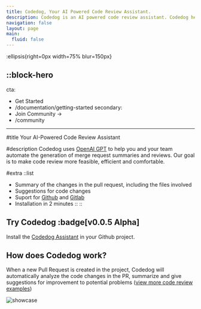 ```yaml
---
title: Codedog, Your AI Powered Code Review Assistant.
description: Codedog is an AI powered code review assistant. Codedog helps you and your team automate the generation of merge request summaries and reviews.
navigation: false
layout: page
main:
  fluid: false
---
```


:ellipsis{right=0px width=75% blur=150px}

::block-hero
---
cta:
  - Get Started
  - /documentation/getting-started
secondary:
  - Join Community →
  - /community
---

#title
Your AI-Powered Code Review Assistant

#description
Codedog uses [OpenAI GPT](https://www.openai.com) to help you and your team automate the generation of merge request summaries and reviews. Our goal is to make code review more feasible, efficient and comfortable.

#extra
  ::list
  - Summary of the changes in the pull request, including the files involved
  - Suggestions for code changes
  - Suport for [Github](https://www.github.com) and [Gitlab](https://www.gitlab.com)
  - Installation in 2 minutes
  ::
::



## Try Codedog :badge[v0.0.5 Alpha]

Install the [Codedog Assistant](https://github.com/apps/codedog-assistant) in your Github project.

## How does Codedog work?

When a new Pull Request is created in the project, Codedog will automatically analyze the code changes in the PR, summarize and give suggestions for improvement to potential problems ([view more code review examples](examples))

![showcase](showcase.png)
